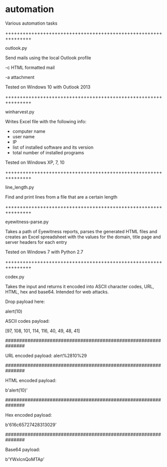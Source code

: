 # automation
Various automation tasks

+++++++++++++++++++++++++++++++++++++++++++++++++++++++++++++++

outlook.py

Send mails using the local Outlook profile

-c HTML formatted mail

-a attachment

Tested on Windows 10 with Outlook 2013

+++++++++++++++++++++++++++++++++++++++++++++++++++++++++++++++

winharvest.py

Writes Excel file with the following info:
- computer name
- user name
- IP
- list of installed software and its version
- total number of installed programs

Tested on Windows XP, 7, 10

+++++++++++++++++++++++++++++++++++++++++++++++++++++++++++++++

line_length.py

Find and print lines from a file that are a certain length

+++++++++++++++++++++++++++++++++++++++++++++++++++++++++++++++

eyewitness-parse.py

Takes a path of Eyewitness reports, parses the generated HTML files and creates an Excel spreadsheet with the values for the domain, title page and server headers for each entry

Tested on Windows 7 with Python 2.7

+++++++++++++++++++++++++++++++++++++++++++++++++++++++++++++++

codex.py

Takes the input and returns it encoded into ASCII character codes, URL, HTML, hex and base64. Intended for web attacks.

Drop payload here:

alert(10)

ASCII codes payload:

[97, 108, 101, 114, 116, 40, 49, 48, 41]

###############################################################

URL encoded payload: alert%2810%29

###############################################################

HTML encoded payload:

b'alert(10)'

###############################################################

Hex encoded payload:

b'616c65727428313029'

###############################################################

Base64 payload:

b'YWxlcnQoMTAp'
